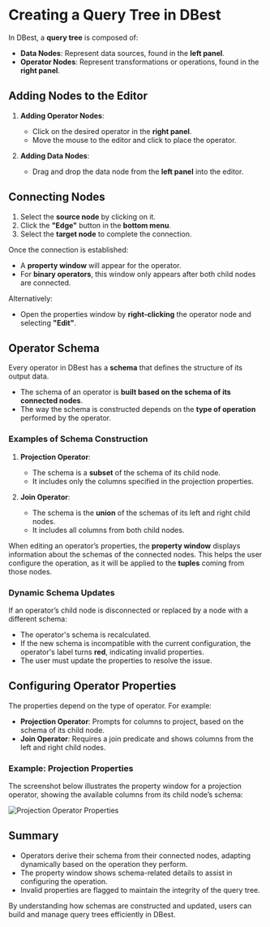 # Creating a Query Tree in DBest

In DBest, a **query tree** is composed of:
- **Data Nodes**: Represent data sources, found in the **left panel**.
- **Operator Nodes**: Represent transformations or operations, found in the **right panel**.

## Adding Nodes to the Editor
1. **Adding Operator Nodes**:
   - Click on the desired operator in the **right panel**.
   - Move the mouse to the editor and click to place the operator.

2. **Adding Data Nodes**:
   - Drag and drop the data node from the **left panel** into the editor.

## Connecting Nodes
1. Select the **source node** by clicking on it.
2. Click the **"Edge"** button in the **bottom menu**.
3. Select the **target node** to complete the connection.

Once the connection is established:
- A **property window** will appear for the operator.
- For **binary operators**, this window only appears after both child nodes are connected.

Alternatively:
- Open the properties window by **right-clicking** the operator node and selecting **"Edit"**.

## Operator Schema
Every operator in DBest has a **schema** that defines the structure of its output data. 
- The schema of an operator is **built based on the schema of its connected nodes**.
- The way the schema is constructed depends on the **type of operation** performed by the operator.

### Examples of Schema Construction
1. **Projection Operator**:
   - The schema is a **subset** of the schema of its child node.
   - It includes only the columns specified in the projection properties.

2. **Join Operator**:
   - The schema is the **union** of the schemas of its left and right child nodes.
   - It includes all columns from both child nodes.

When editing an operator’s properties, the **property window** displays information about the schemas of the connected nodes. This helps the user configure the operation, as it will be applied to the **tuples** coming from those nodes.

### Dynamic Schema Updates
If an operator’s child node is disconnected or replaced by a node with a different schema:
- The operator's schema is recalculated.
- If the new schema is incompatible with the current configuration, the operator's label turns **red**, indicating invalid properties.
- The user must update the properties to resolve the issue.

## Configuring Operator Properties
The properties depend on the type of operator. For example:
- **Projection Operator**: Prompts for columns to project, based on the schema of its child node.
- **Join Operator**: Requires a join predicate and shows columns from the left and right child nodes.

### Example: Projection Properties
The screenshot below illustrates the property window for a projection operator, showing the available columns from its child node’s schema:

![Projection Operator Properties](assets/images/projection_properties.png)

## Summary
- Operators derive their schema from their connected nodes, adapting dynamically based on the operation they perform.
- The property window shows schema-related details to assist in configuring the operation.
- Invalid properties are flagged to maintain the integrity of the query tree.

By understanding how schemas are constructed and updated, users can build and manage query trees efficiently in DBest.
